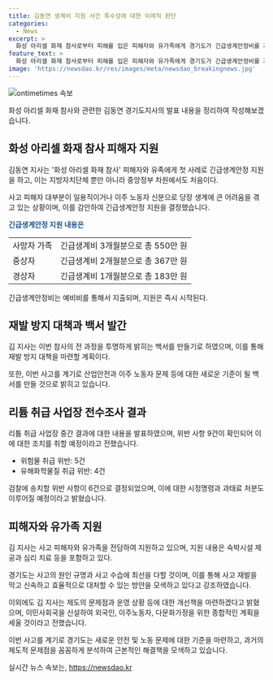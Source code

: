 ```yaml
---
title: 김동연 생계비 지원 사건 특수성에 대한 이례적 판단
categories:
  - News
excerpt: >
  화성 아리셀 화재 참사로부터 피해를 입은 피해자와 유가족에게 경기도가 긴급생계안정비를 제공하는 등 사고로부터의 지원을 발표했다. 또한, 이번 사고에 대한 철저한 진상규명과 재발 방지 대책을 위해 백서를 발간할 예정이라고 밝혔다. 또한, 리튬 취급 사업장을 대상으로 한 점검에서 위반 사항이 확인되어 검찰 송치 등의 조치를 취할 예정이며, 피해자와 유가족에 적극적으로 지원을 제공하고 있다는 내용이다.
feature_text: >
  화성 아리셀 화재 참사로부터 피해를 입은 피해자와 유가족에게 경기도가 긴급생계안정비를 제공하는 등 사고로부터의 지원을 발표했다. 또한, 이번 사고에 대한 철저한 진상규명과 재발 방지 대책을 위해 백서를 발간할 예정이라고 밝혔다. 또한, 리튬 취급 사업장을 대상으로 한 점검에서 위반 사항이 확인되어 검찰 송치 등의 조치를 취할 예정이며, 피해자와 유가족에 적극적으로 지원을 제공하고 있다는 내용이다.
image: 'https://newsdao.kr/res/images/meta/newsdao_breakingnews.jpg'
---
```


<p><img src="https://newsdao.kr/res/images/meta/newsdao_breakingnews.jpg" alt="ontimetimes 속보" /></p>

<p>화성 아리셀 화재 참사와 관련한 김동연 경기도지사의 발표 내용을 정리하여 작성해보겠습니다.</p>

<h2 data-ke-size="size26">화성 아리셀 화재 참사 피해자 지원</h2>

<p>김동연 지사는 '화성 아리셀 화재 참사' 피해자와 유족에게 첫 사례로 긴급생계안정 지원을 하고, 이는 지방자치단체 뿐만 아니라 중앙정부 차원에서도 처음이다.</p>

<p data-ke-size="size16">사고 피해자 대부분이 일용직이거나 이주 노동자 신분으로 당장 생계에 큰 어려움을 겪고 있는 상황이며, 이를 감안하여 긴급생계안정 지원을 결정했습니다.</p>

<p><b><span style="color: #1a5490;">긴급생계안정 지원 내용은</span></b></p>

<table>
    <tr>
        <td>사망자 가족</td>
        <td>긴급생계비 3개월분으로 총 550만 원</td>
    </tr>
    <tr>
        <td>중상자</td>
        <td>긴급생계비 2개월분으로 총 367만 원</td>
    </tr>
    <tr>
        <td>경상자</td>
        <td>긴급생계비 1개월분으로 총 183만 원</td>
    </tr>
</table>

<p>긴급생계안정비는 예비비를 통해서 지출되며, 지원은 즉시 시작된다.</p>

<h2 data-ke-size="size26">재발 방지 대책과 백서 발간</h2>

<p>김 지사는 이번 참사의 전 과정을 투명하게 밝히는 백서를 만들기로 하였으며, 이를 통해 재발 방지 대책을 마련할 계획이다.</p>

<p data-ke-size="size16">또한, 이번 사고를 계기로 산업안전과 이주 노동자 문제 등에 대한 새로운 기준이 될 백서를 만들 것으로 밝히고 있습니다.</p>

<h2 data-ke-size="size26">리튬 취급 사업장 전수조사 결과</h2>

<p>리튬 취급 사업장 중간 결과에 대한 내용을 발표하였으며, 위반 사항 9건이 확인되어 이에 대한 조치를 취할 예정이라고 전했습니다.</p>

<ul>
    <li>위험물 취급 위반: 5건</li>
    <li>유해화학물질 취급 위반: 4건</li>
</ul>

<p>검찰에 송치할 위반 사항이 6건으로 결정되었으며, 이에 대한 시정명령과 과태료 처분도 이루어질 예정이라고 밝혔습니다.</p>

<h2 data-ke-size="size26">피해자와 유가족 지원</h2>

<p>김 지사는 사고 피해자와 유가족을 전담하여 지원하고 있으며, 지원 내용은 숙박시설 제공과 심리 치료 등을 포함하고 있다.</p>

<p data-ke-size="size16">경기도는 사고의 원인 규명과 사고 수습에 최선을 다할 것이며, 이를 통해 사고 재발을 막고 신속하고 효율적으로 대처할 수 있는 방안을 모색하고 있다고 강조하였습니다.</p>

<p>이외에도 김 지사는 제도의 문제점과 운영 상황 등에 대한 개선책을 마련하겠다고 밝혔으며, 이민사회국을 신설하여 외국인, 이주노동자, 다문화가정을 위한 종합적인 계획을 세울 것이라고 전했습니다.</p>

<p>이번 사고를 계기로 경기도는 새로운 안전 및 노동 문제에 대한 기준을 마련하고, 과거의 제도적 문제점을 꼼꼼하게 분석하여 근본적인 해결책을 모색하고 있습니다.</p>
실시간 뉴스 속보는, <a href="https://newsdao.kr" rel="dofollow">https://newsdao.kr</a>


